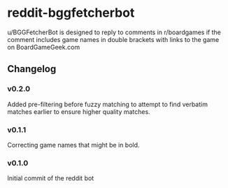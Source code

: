 # reddit-bggfetcherbot
u/BGGFetcherBot is designed to reply to comments in r/boardgames if the comment includes game names in double brackets with links to the game on BoardGameGeek.com

## Changelog
### v0.2.0
Added pre-filtering before fuzzy matching to attempt to find verbatim matches earlier to ensure higher quality matches.

### v0.1.1
Correcting game names that might be in bold.

### v0.1.0
Initial commit of the reddit bot